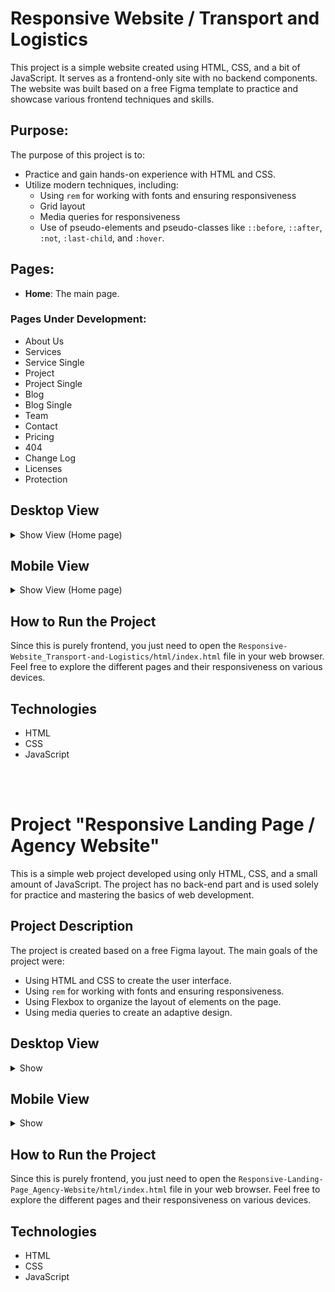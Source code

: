 # Responsive Website / Transport and Logistics

This project is a simple website created using HTML, CSS, and a bit of JavaScript. It serves as a frontend-only site with no backend components. The website was built based on a free Figma template to practice and showcase various frontend techniques and skills.

## Purpose:

The purpose of this project is to:

- Practice and gain hands-on experience with HTML and CSS.
- Utilize modern techniques, including:
  - Using `rem` for working with fonts and ensuring responsiveness
  - Grid layout
  - Media queries for responsiveness
  - Use of pseudo-elements and pseudo-classes like `::before`, `::after`, `:not`, `:last-child`, and `:hover`.

## Pages:

- **Home**: The main page.

### Pages Under Development:

- About Us
- Services
- Service Single
- Project
- Project Single
- Blog
- Blog Single
- Team
- Contact
- Pricing
- 404
- Change Log
- Licenses
- Protection

## Desktop View
<details>
  <summary>Show View (Home page)</summary>
  <p align="center">
    <img src="https://github.com/Dmitry-Dem/CSS-HTML-Js-Prcatice/blob/main/Responsive-Website_Transport-and-Logistics/desktop_view.png" alt="Desktop View Image">
  </p>
</details>

## Mobile View
<details>
  <summary>Show View (Home page)</summary>
  <p align="center">
    <img src="https://github.com/Dmitry-Dem/CSS-HTML-Js-prcatice/blob/main/Responsive-Website_Transport-and-Logistics/mobile_view.png" alt="Mobile View Image">
  </p>
</details>

## How to Run the Project

Since this is purely frontend, you just need to open the `Responsive-Website_Transport-and-Logistics/html/index.html` file in your web browser.
Feel free to explore the different pages and their responsiveness on various devices.

## Technologies

- HTML
- CSS
- JavaScript

<br>
<br>

# Project "Responsive Landing Page / Agency Website"

This is a simple web project developed using only HTML, CSS, and a small amount of JavaScript. The project has no back-end part and is used solely for practice and mastering the basics of web development.

## Project Description

The project is created based on a free Figma layout. The main goals of the project were:

- Using HTML and CSS to create the user interface.
- Using `rem` for working with fonts and ensuring responsiveness.
- Using Flexbox to organize the layout of elements on the page.
- Using media queries to create an adaptive design.

## Desktop View
<details>
  <summary>Show</summary>
  <p align="center">
    <img src="https://github.com/Dmitry-Dem/CSS-HTML-Js-prcatice/blob/main/Responsive-Landing-Page_Agency-Website/desktop_view.png" alt="Desktop View Image">
  </p>
</details>

## Mobile View
<details>
  <summary>Show</summary>
  <p align="center">
    <img src="https://github.com/Dmitry-Dem/CSS-HTML-Js-prcatice/blob/main/Responsive-Landing-Page_Agency-Website/mobile_view.png" alt="Mobile View Image">
  </p>
</details>

## How to Run the Project

Since this is purely frontend, you just need to open the `Responsive-Landing-Page_Agency-Website/html/index.html` file in your web browser.
Feel free to explore the different pages and their responsiveness on various devices.

## Technologies

- HTML
- CSS
- JavaScript
